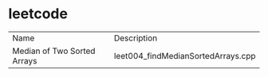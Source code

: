 # leetcode
<table>
	<tr>
		<td>Name</td>
		<td>Description</td>
	</tr>
	<tr>
		<td><a herf=https://leetcode.com/problems/median-of-two-sorted-arrays/description/></a>Median of Two Sorted Arrays</td>
		<td>leet004_findMedianSortedArrays.cpp</td>
	</tr>
</table>